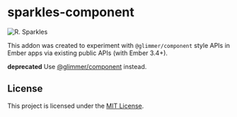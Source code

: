 sparkles-component
==============================================================================

![R. Sparkles](https://media.giphy.com/media/NwkYPLmQSLmhy/giphy.gif)

This addon was created to experiment with `@glimmer/component` style APIs in Ember apps via
existing public APIs (with Ember 3.4+).

**deprecated** Use [@glimmer/component](https://guides.emberjs.com/release/components/introducing-components/) instead.

License
------------------------------------------------------------------------------

This project is licensed under the [MIT License](LICENSE.md).

